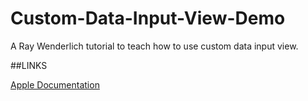 Custom-Data-Input-View-Demo
===========================

A Ray Wenderlich tutorial to teach how to use custom data input view.


##LINKS

[Apple Documentation](https://developer.apple.com/library/ios/documentation/StringsTextFonts/Conceptual/TextAndWebiPhoneOS/InputViews/InputViews.html#//apple_ref/doc/uid/TP40009542-CH12-SW1)
